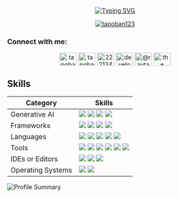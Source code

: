 <!-- <h1 align="center">Hi 👋, I'm <a href="https://tapoban123.github.io/" target="_blank">Tapoban Ray</a></h1> -->
<p align="center"> <a href="https://git.io/typing-svg"><img src="https://readme-typing-svg.demolab.com?font=Fira+Code&weight=700&size=40&duration=3500&color=95F73B&center=true&multiline=true&repeat=false&width=1600&height=150&lines=Greetings%2C;I'm+Tapoban+Ray%2C+a+Full+Stack+Application+Developer" alt="Typing SVG" /></a> </p>
  
<!--  <a href="https://git.io/typing-svg"><img src="https://readme-typing-svg.demolab.com?font=Fira+Code&weight=600&size=30&pause=500&center=true&multiline=true&repeat=false&width=1000&height=150&lines=Greetings%2C;I'm+Tapoban+Ray%2C+a+Full+Stack+Application+Developer" alt="Typing SVG" /></a> -->
<!-- <h3 align="center">A Full Stack Application Developer from India</h3> -->
<!-- <p align="left"> <a href="https://github.com/ryo-ma/github-profile-trophy"><img src="https://github-profile-trophy.vercel.app/?username=tapoban123&theme=tokyonight" alt="tapoban123" /></a> </p> -->

<p align="center"> <a href="https://github.com/ryo-ma/github-profile-trophy"><img src="https://github-profile-trophy.vercel.app/?username=tapoban123&title=-Stars,-Reviews,-Followers&theme=matrix&margin-w=10&column=3" alt="tapoban123" /></a> </p>


<h3 align="left">Connect with me:</h3>
<p align="center">
<a href="https://twitter.com/tapoban_ray" target="blank"><img align="center" src="https://raw.githubusercontent.com/rahuldkjain/github-profile-readme-generator/master/src/images/icons/Social/twitter.svg" alt="tapoban_ray" height="30" width="40" /></a>
<a href="https://linkedin.com/in/tapobanray" target="blank"><img align="center" src="https://raw.githubusercontent.com/rahuldkjain/github-profile-readme-generator/master/src/images/icons/Social/linked-in-alt.svg" alt="tapobanray" height="30" width="40" /></a>
<a href="https://stackoverflow.com/users/22213440" target="blank"><img align="center" src="https://raw.githubusercontent.com/rahuldkjain/github-profile-readme-generator/master/src/images/icons/Social/stack-overflow.svg" alt="22213440" height="30" width="40" /></a>
<a href="https://instagram.com/developer_tapoban_ray" target="blank"><img align="center" src="https://raw.githubusercontent.com/rahuldkjain/github-profile-readme-generator/master/src/images/icons/Social/instagram.svg" alt="developer_tapoban_ray" height="30" width="40" /></a>
<a href="https://medium.com/@raytapoban" target="blank"><img align="center" src="https://raw.githubusercontent.com/rahuldkjain/github-profile-readme-generator/master/src/images/icons/Social/medium.svg" alt="@raytapoban" height="30" width="40" /></a>
<a href="https://www.youtube.com/@TheTechnologyGeek-qt8lm" target="blank"><img align="center" src="https://raw.githubusercontent.com/rahuldkjain/github-profile-readme-generator/master/src/images/icons/Social/youtube.svg" alt="the technology geek" height="30" width="40" /></a>
</p>


## Skills 
| Category | Skills |
| --- | --- |
| Generative AI | <img src="https://img.shields.io/badge/langchain-1C3C3C?style=for-the-badge&logo=langchain&logoColor=white" /> <img src="https://img.shields.io/badge/-HuggingFace-FDEE21?style=for-the-badge&logo=HuggingFace&logoColor=black" /> <img src="https://img.shields.io/badge/ChatGPT-74aa9c?style=for-the-badge&logo=openai&logoColor=white" /> <img src="https://img.shields.io/badge/Google%20Gemini-8E75B2?style=for-the-badge&logo=googlegemini&logoColor=white" /> |
| Frameworks | <img src="https://img.shields.io/badge/Flutter-02569B?style=for-the-badge&logo=flutter&logoColor=white" /> <img src="https://img.shields.io/badge/fastapi-109989?style=for-the-badge&logo=FASTAPI&logoColor=white" /> <img src="https://img.shields.io/badge/Streamlit-FF4B4B?style=for-the-badge&logo=Streamlit&logoColor=white" /> <img src="https://img.shields.io/badge/langchain-1C3C3C?style=for-the-badge&logo=langchain&logoColor=white" /> |
| Languages | <img src="https://img.shields.io/badge/Dart-0175C2?style=for-the-badge&logo=dart&logoColor=white" /> <img src="https://img.shields.io/badge/Python-FFD43B?style=for-the-badge&logo=python&logoColor=blue" /> <img src="https://img.shields.io/badge/C-00599C?style=for-the-badge&logo=c&logoColor=white" />  <img src="https://img.shields.io/badge/JavaScript-323330?style=for-the-badge&logo=javascript&logoColor=F7DF1E" /> <img src="https://img.shields.io/badge/Kotlin-B125EA?style=for-the-badge&logo=kotlin&logoColor=white" /> |
| Tools | <img src="https://img.shields.io/badge/GIT-E44C30?style=for-the-badge&logo=git&logoColor=white" /> <img src="https://img.shields.io/badge/GitHub-100000?style=for-the-badge&logo=github&logoColor=white" /> <img src="https://img.shields.io/badge/windows%20terminal-4D4D4D?style=for-the-badge&logo=windows%20terminal&logoColor=white" /> <img src="https://img.shields.io/badge/powershell-5391FE?style=for-the-badge&logo=powershell&logoColor=white" /> <img src="https://img.shields.io/badge/Zsh-F15A24?style=for-the-badge&logo=Zsh&logoColor=white" /> <img src="https://img.shields.io/badge/Notion-000000?style=for-the-badge&logo=notion&logoColor=white" /> |
| IDEs or Editors | <img src="https://img.shields.io/badge/Android_Studio-3DDC84?style=for-the-badge&logo=android-studio&logoColor=white" /> <img src="https://img.shields.io/badge/Visual_Studio_Code-0078D4?style=for-the-badge&logo=visual%20studio%20code&logoColor=white" /> <img src="https://img.shields.io/badge/PyCharm-000000.svg?&style=for-the-badge&logo=PyCharm&logoColor=white" /> |
| Operating Systems | <img src="https://img.shields.io/badge/Windows-0078D6?style=for-the-badge&logo=windows&logoColor=white" /> <img src="https://img.shields.io/badge/mac%20os-000000?style=for-the-badge&logo=apple&logoColor=white" /> |
<!--    <img src="" /> <img src="" /> -->










<!--
<h3 align="left">Languages and Tools:</h3>
<p align="center" margin-top="30"> 
  <a href="https://www.cprogramming.com/" target="_blank" rel="noreferrer"> <img src="https://raw.githubusercontent.com/devicons/devicon/master/icons/c/c-original.svg" alt="c" width="40" height="40"/> </a> 
  <a href="https://dart.dev" target="_blank" rel="noreferrer"> <img src="https://www.vectorlogo.zone/logos/dartlang/dartlang-icon.svg" alt="dart" width="40" height="40"/> </a> 
  <a href="https://flutter.dev" target="_blank" rel="noreferrer"> <img src="https://www.vectorlogo.zone/logos/flutterio/flutterio-icon.svg" alt="flutter" width="40" height="40"/> </a> 
  <a href="https://firebase.google.com/" target="_blank" rel="noreferrer"> <img src="https://www.vectorlogo.zone/logos/firebase/firebase-icon.svg" alt="firebase" width="40" height="40"/> </a> 
  <a href="https://www.figma.com/" target="_blank" rel="noreferrer"> <img src="https://www.vectorlogo.zone/logos/figma/figma-icon.svg" alt="figma" width="40" height="40"/> </a> 
  <a href="https://www.python.org" target="_blank" rel="noreferrer"> <img src="https://raw.githubusercontent.com/devicons/devicon/master/icons/python/python-original.svg" alt="python" width="40" height="40"/> </a> 
  <a href="https://fastapi.tiangolo.com/" target="_blank" rel="noreferrer"> <img src="https://avatars.githubusercontent.com/u/156354296?s=200&v=4" alt="fastapi" width="40" height="40"/> </a> 
  <a href="https://www.langchain.com/" target="_blank" rel="noreferrer"> <img src="https://registry.npmmirror.com/@lobehub/icons-static-png/latest/files/dark/langchain.png" alt="langchain" width="40" height="40"/> </a> 
  <a href="https://git-scm.com/" target="_blank" rel="noreferrer"> <img src="https://www.vectorlogo.zone/logos/git-scm/git-scm-icon.svg" alt="git" width="40" height="40"/> </a> 
  <a href="https://www.java.com" target="_blank" rel="noreferrer"> <img src="https://raw.githubusercontent.com/devicons/devicon/master/icons/java/java-original.svg" alt="java" width="40" height="40"/> </a> 
  <a href="https://developer.mozilla.org/en-US/docs/Web/JavaScript" target="_blank" rel="noreferrer"> <img src="https://raw.githubusercontent.com/devicons/devicon/master/icons/javascript/javascript-original.svg" alt="javascript" width="40" height="40"/> </a> 
  <a href="https://kotlinlang.org" target="_blank" rel="noreferrer"> <img src="https://www.vectorlogo.zone/logos/kotlinlang/kotlinlang-icon.svg" alt="kotlin" width="40" height="40"/> </a> 
  <a href="https://www.mysql.com/" target="_blank" rel="noreferrer"> <img src="https://raw.githubusercontent.com/devicons/devicon/master/icons/mysql/mysql-original-wordmark.svg" alt="mysql" width="40" height="40"/> </a> 
  <a href="https://www.postgresql.org" target="_blank" rel="noreferrer"> <img src="https://raw.githubusercontent.com/devicons/devicon/master/icons/postgresql/postgresql-original-wordmark.svg" alt="postgresql" width="40" height="40"/> </a> 
</p>
-->
<!--<p><img align="left" src="https://github-readme-stats.vercel.app/api/top-langs?username=tapoban123&show_icons=true&locale=en&layout=compact" alt="tapoban123" /></p>-->

<!-- [![Top Langs](https://github-readme-stats.vercel.app/api/top-langs/?username=tapoban123&layout=pie&theme=dark)](https://github.com/anuraghazra/github-readme-stats) -->

<!-- <p>&nbsp;<img align="center" src="https://github-readme-stats.vercel.app/api?username=tapoban123&show_icons=true&locale=en&theme=vision-friendly-dark" alt="Github Stats" /></p> -->


<img align="center" src="http://github-profile-summary-cards.vercel.app/api/cards/profile-details?username=tapoban123&theme=tokyonight" alt="Profile Summary" />












